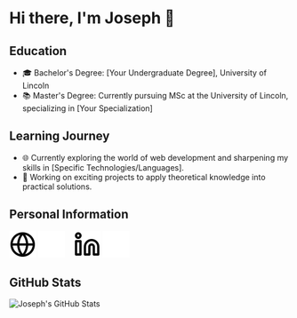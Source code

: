 # Hi there, I'm Joseph 👋



## Education
- 🎓 Bachelor's Degree: [Your Undergraduate Degree], University of Lincoln
- 📚 Master's Degree: Currently pursuing MSc at the University of Lincoln, specializing in [Your Specialization]

## Learning Journey
- 🌐 Currently exploring the world of web development and sharpening my skills in [Specific Technologies/Languages].
- 🚀 Working on exciting projects to apply theoretical knowledge into practical solutions.

## Personal Information
[![website](./img/globe-light.svg)](http://www.joesmith.xyz#gh-light-mode-only)
[![website](./img/globe-dark.svg)](http://www.joesmith.xyz#gh-dark-mode-only)
&nbsp;&nbsp;
[![LinkedIn](./img/linkedin-light.svg)](https://www.linkedin.com/in/joseph-smith-5bab7a1b7/#gh-light-mode-only)
[![LinkedIn](./img/linkedin-dark.svg)](https://www.linkedin.com/in/joseph-smith-5bab7a1b7/#gh-dark-mode-only)
&nbsp;&nbsp;

## GitHub Stats
![Joseph's GitHub Stats](https://github-readme-stats.vercel.app/api?username=TheAverageJoe01&show_icons=true&theme=darcula)

